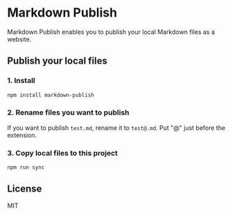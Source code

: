 # Markdown Publish

Markdown Publish enables you to publish your local Markdown files as a website.

## Publish your local files

### 1. Install

```bash
npm install markdown-publish
```

### 2. Rename files you want to publish

If you want to publish `test.md`, rename it to `test@.md`. Put "@" just before the extension.

### 3. Copy local files to this project

```bash
npm run sync
```

## License

MIT
